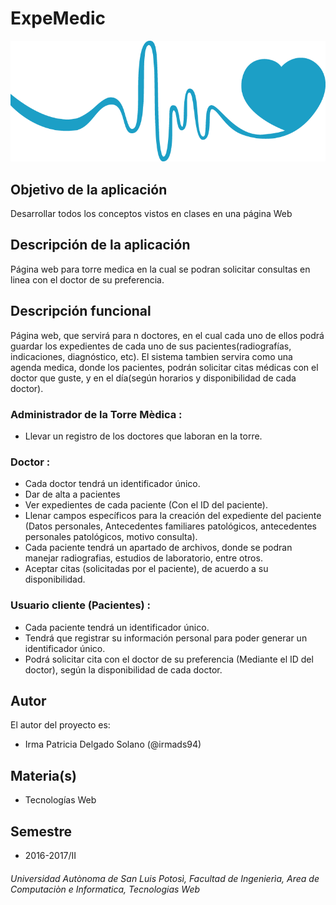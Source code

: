# ExpeMedic

![Salud](https://github.com/acominf/ExpeMedic/blob/master/docs/heart.png)

## Objetivo de la aplicación
Desarrollar todos los conceptos vistos en clases en una página Web

## Descripción de la aplicación
Página web para torre medica en la cual se podran solicitar consultas en linea con el doctor de su preferencia.


## Descripción funcional
Página web, que servirá para n doctores, en el cual cada uno de ellos podrá guardar los expedientes de cada uno de sus pacientes(radiografías, indicaciones, diagnóstico, etc). El sistema tambien servira como una agenda medica, donde los pacientes, podrán solicitar citas médicas con el doctor que guste, y en el día(según horarios y disponibilidad de cada doctor).

### Administrador de la Torre Mèdica :
- Llevar un registro de los doctores que laboran en la torre.

### Doctor :
- Cada doctor tendrá un identificador único.
- Dar de alta a pacientes
- Ver expedientes de cada paciente (Con el ID del paciente).
- Llenar campos específicos para la creación del expediente del paciente (Datos personales, Antecedentes familiares patológicos, antecedentes personales patológicos, motivo consulta).
- Cada paciente tendrá un apartado de archivos, donde se podran manejar radiografias, estudios de laboratorio, entre otros.
- Aceptar citas (solicitadas por el paciente), de acuerdo a su disponibilidad.

### Usuario cliente (Pacientes) :
- Cada paciente tendrá un identificador único.
- Tendrá que registrar su información personal para poder generar un identificador único.
- Podrá solicitar cita con el doctor de su preferencia (Mediante el ID del doctor), según la disponibilidad de cada doctor.



## Autor
El autor del proyecto es:
- Irma Patricia Delgado Solano (@irmads94)

## Materia(s)
- Tecnologías Web

## Semestre
- 2016-2017/II

###### Universidad Autònoma de San Luis Potosì,   Facultad de Ingenierìa,   Area de Computaciòn e Informatica,  Tecnologias Web
